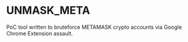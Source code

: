 # UNMASK_META
PoC tool written to bruteforce METAMASK crypto accounts via Google Chrome Extension assault.
